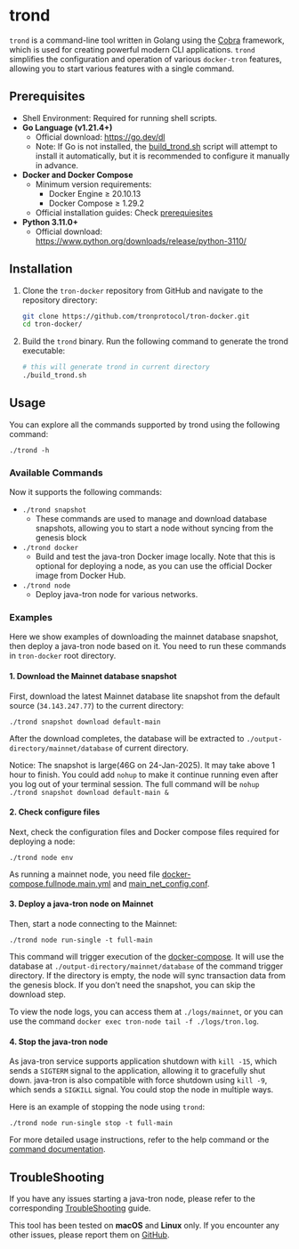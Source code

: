# trond

`trond` is a command-line tool written in Golang using the [Cobra](https://github.com/spf13/cobra) framework, which is used for creating powerful modern CLI applications.
`trond` simplifies the configuration and operation of various `docker-tron` features, allowing you to start various features with a single command.

## Prerequisites
- Shell Environment: Required for running shell scripts.
- **Go Language (v1.21.4+)**
    - Official download: <https://go.dev/dl>
    - Note: If Go is not installed, the [build_trond.sh](../../build_trond.sh) script will attempt to install it automatically, but it is recommended to configure it manually in advance.
- **Docker and Docker Compose**
    - Minimum version requirements:
        - Docker Engine ≥ 20.10.13
        - Docker Compose ≥ 1.29.2
    - Official installation guides: Check [prerequiesites](../../README.md#prerequisites)
- **Python 3.11.0+**
    - Official download: <https://www.python.org/downloads/release/python-3110/>

## Installation

1. Clone the `tron-docker` repository from GitHub and navigate to the repository directory:

    ```sh
    git clone https://github.com/tronprotocol/tron-docker.git
    cd tron-docker/
    ```

2. Build the `trond` binary. Run the following command to generate the trond executable:

    ```sh
    # this will generate trond in current directory
    ./build_trond.sh
    ```

## Usage
You can explore all the commands supported by trond using the following command:
```
./trond -h
```

### Available Commands
Now it supports the following commands:
- `./trond snapshot`
  - These commands are used to manage and download database snapshots, allowing you to start a node without syncing from the genesis block
- `./trond docker`
  - Build and test the java-tron Docker image locally. Note that this is optional for deploying a node, as you can use the official Docker image from Docker Hub.
- `./trond node`
  - Deploy java-tron node for various networks.

### Examples

Here we show examples of downloading the mainnet database snapshot, then deploy a java-tron node based on it.
You need to run these commands in `tron-docker` root directory.

#### 1. Download the Mainnet database snapshot

First, download the latest Mainnet database lite snapshot from the default source (`34.143.247.77`) to the current directory:

```
./trond snapshot download default-main
```

After the download completes, the database will be extracted to `./output-directory/mainnet/database` of current directory.

Notice: The snapshot is large(46G on 24-Jan-2025). It may take above 1 hour to finish. You could add `nohup` to make it continue running even after you log out of your terminal session.
The full command will be `nohup ./trond snapshot download default-main &`

#### 2. Check configure files
Next, check the configuration files and Docker compose files required for deploying a node:
```
./trond node env
```
As running a mainnet node,
you need file [docker-compose.fullnode.main.yml](../../single_node/docker-compose.fullnode.main.yml) and [main_net_config.conf](../../conf/main_net_config.conf).

#### 3. Deploy a java-tron node on Mainnet

Then, start a node connecting to the Mainnet:

```
./trond node run-single -t full-main
```

This command will trigger execution of the [docker-compose](../../single_node/docker-compose.fullnode.main.yml).
It will use the database at `./output-directory/mainnet/database` of the command trigger directory.
If the directory is empty, the node will sync transaction data from the genesis block. If you don’t need the snapshot, you can skip the download step.

To view the node logs, you can access them at `./logs/mainnet`, or you can use the command `docker exec tron-node tail -f ./logs/tron.log`.

#### 4. Stop the java-tron node
As java-tron service supports application shutdown with `kill -15`, which sends a `SIGTERM` signal to the application, allowing it to gracefully shut down. java-tron is also compatible with force shutdown using `kill -9`, which sends a `SIGKILL` signal.
You could stop the node in multiple ways.

Here is an example of stopping the node using `trond`:
```
./trond node run-single stop -t full-main
```


For more detailed usage instructions, refer to the help command or the [command documentation](./docs/trond.md).

## TroubleShooting
If you have any issues starting a java-tron node, please refer to the corresponding [TroubleShooting](../../single_node/README.md#troubleshot) guide.

This tool has been tested on **macOS** and **Linux** only. If you encounter any other issues, please report them on [GitHub](https://github.com/tronprotocol/tron-docker/issues).
